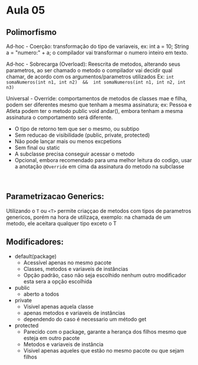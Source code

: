 # Aula 05

## Polimorfismo

Ad-hoc - Coerção: transformação do tipo de variaveis, ex: int a = 10; String a = "numero:" + a; o compilador vai transformar o numero inteiro em texto.


Ad-hoc - Sobrecarga (Overload): Reescrita de metodos, alterando seus parametros, ao ser chamado o metodo o compilador vai decidir qual chamar, de acordo com os argumentos/parametros utilizados
Ex: `int somaNumeros(int n1, int n2)  &&  int somaNumeros(int n1, int n2, int n3)`

Universal - Override: comportamentos de metodos de classes mae e filha, podem ser diferentes mesmo que tenham a mesma assinatura;
ex: Pessoa e Atleta podem ter o metodo public void andar(), embora tenham a mesma assinatura o comportamento será diferente.
- O tipo de retorno tem que ser o mesmo, ou subtipo
- Sem reducao de visibilidade (public, private, protected)
- Não pode lançar mais ou menos excpetions
- Sem final ou static
- A subclasse precisa conseguir acessar o metodo
- Opcional, embora recomendado para uma melhor leitura do codigo, usar a anotação `@Override` em cima da assinatura do metodo na subclasse

<br>

## Parametrizacao Generics:
Utilizando o `T` ou `<T>` permite criaççao de metodos com tipos de parametros genericos, porém na hora de utilizaça, exemplo: na chamada de um metodo, ele aceitara qualquer tipo exceto o T

## Modificadores:

- default(package)
    - Acessível apenas no mesmo pacote
    - Classes, metodos e variaveis de instâncias
    - Opção padrão, caso não seja escolhido nenhum outro modificador esta sera a opção escolhida
- public
    - aberto a todos
- private
    - Visivel apenas aquela classe
    - apenas metodos e variaveis de instâncias
    - dependendo do caso é necessario um método get
- protected
    - Parecido com o package, garante a herança dos filhos mesmo que esteja em outro pacote
    - Metodos e variaveis de instância
    - Visivel apenas aqueles que estão no mesmo pacote ou que sejam filhos
